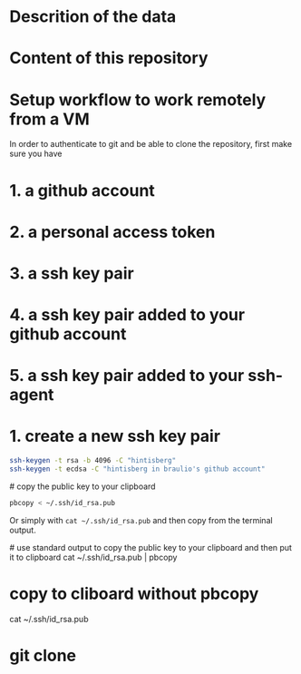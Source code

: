 # Descrition of the data

# Content of this repository

# Setup workflow to work remotely from a VM

In order to authenticate to git and be able to clone the repository, first make sure you have
# 1. a github account
# 2. a personal access token
# 3. a ssh key pair
# 4. a ssh key pair added to your github account
# 5. a ssh key pair added to your ssh-agent

# 1. create a new ssh key pair
```bash
ssh-keygen -t rsa -b 4096 -C "hintisberg"
ssh-keygen -t ecdsa -C "hintisberg in braulio's github account"
````

# copy the public key to your clipboard
```bash
pbcopy < ~/.ssh/id_rsa.pub
```

Or simply with `cat ~/.ssh/id_rsa.pub` and then copy from the terminal output.

# use standard output to copy the public key to your clipboard and then put it to clipboard
cat ~/.ssh/id_rsa.pub | pbcopy

# copy to cliboard without pbcopy
cat ~/.ssh/id_rsa.pub

# git clone